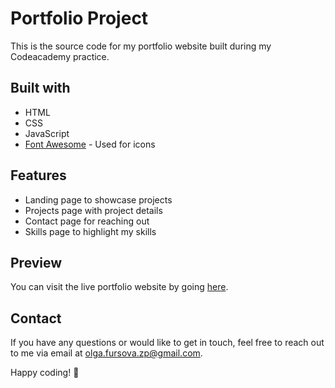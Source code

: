 # Portfolio Project

This is the source code for my portfolio website built during my Codeacademy practice.

## Built with

* HTML
* CSS
* JavaScript
* [Font Awesome](https://fontawesome.com/) - Used for icons

## Features

* Landing page to showcase projects
* Projects page with project details
* Contact page for reaching out
* Skills page to highlight my skills

## Preview

You can visit the live portfolio website by going [here](https://github.com/OFursova/codeacademy-portfolio-project).

## Contact

If you have any questions or would like to get in touch, feel free to reach out to me via email at olga.fursova.zp@gmail.com.

Happy coding! :rocket:
